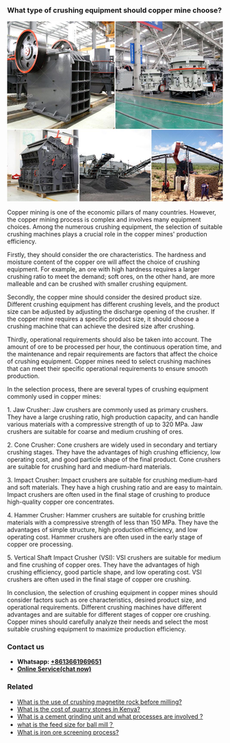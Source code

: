 <h3>What type of crushing equipment should copper mine choose?</h3><img src='1701742777.jpg' alt=''><p>Copper mining is one of the economic pillars of many countries. However, the copper mining process is complex and involves many equipment choices. Among the numerous crushing equipment, the selection of suitable crushing machines plays a crucial role in the copper mines' production efficiency.</p><p>Firstly, they should consider the ore characteristics. The hardness and moisture content of the copper ore will affect the choice of crushing equipment. For example, an ore with high hardness requires a larger crushing ratio to meet the demand; soft ores, on the other hand, are more malleable and can be crushed with smaller crushing equipment.</p><p>Secondly, the copper mine should consider the desired product size. Different crushing equipment has different crushing levels, and the product size can be adjusted by adjusting the discharge opening of the crusher. If the copper mine requires a specific product size, it should choose a crushing machine that can achieve the desired size after crushing.</p><p>Thirdly, operational requirements should also be taken into account. The amount of ore to be processed per hour, the continuous operation time, and the maintenance and repair requirements are factors that affect the choice of crushing equipment. Copper mines need to select crushing machines that can meet their specific operational requirements to ensure smooth production.</p><p>In the selection process, there are several types of crushing equipment commonly used in copper mines:</p><p>1. Jaw Crusher: Jaw crushers are commonly used as primary crushers. They have a large crushing ratio, high production capacity, and can handle various materials with a compressive strength of up to 320 MPa. Jaw crushers are suitable for coarse and medium crushing of ores.</p><p>2. Cone Crusher: Cone crushers are widely used in secondary and tertiary crushing stages. They have the advantages of high crushing efficiency, low operating cost, and good particle shape of the final product. Cone crushers are suitable for crushing hard and medium-hard materials.</p><p>3. Impact Crusher: Impact crushers are suitable for crushing medium-hard and soft materials. They have a high crushing ratio and are easy to maintain. Impact crushers are often used in the final stage of crushing to produce high-quality copper ore concentrates.</p><p>4. Hammer Crusher: Hammer crushers are suitable for crushing brittle materials with a compressive strength of less than 150 MPa. They have the advantages of simple structure, high production efficiency, and low operating cost. Hammer crushers are often used in the early stage of copper ore processing.</p><p>5. Vertical Shaft Impact Crusher (VSI): VSI crushers are suitable for medium and fine crushing of copper ores. They have the advantages of high crushing efficiency, good particle shape, and low operating cost. VSI crushers are often used in the final stage of copper ore crushing.</p><p>In conclusion, the selection of crushing equipment in copper mines should consider factors such as ore characteristics, desired product size, and operational requirements. Different crushing machines have different advantages and are suitable for different stages of copper ore crushing. Copper mines should carefully analyze their needs and select the most suitable crushing equipment to maximize production efficiency.</p><h3>Contact us</h3><ul><li><strong>Whatsapp:&nbsp;<a href="https://wa.me/8613661969651">+8613661969651</a></strong></li><li><a href="https://swt.shibang-china.com/?git&amp;zhl&amp;What type of crushing equipment should copper mine choose"><strong>Online Service(chat now)</strong></a></li></ul><h3>Related</h3><ul><li><a href='What is the use of crushing magnetite rock before milling.md'>What is the use of crushing magnetite rock before milling?</a></li><li><a href='What is the cost of quarry stones in Kenya.md'>What is the cost of quarry stones in Kenya?</a></li><li><a href='What is a cement grinding unit and what processes are involved .md'>What is a cement grinding unit and what processes are involved ?</a></li><li><a href='what is the feed size for ball mill？.md'>what is the feed size for ball mill？</a></li><li><a href='What is iron ore screening process.md'>What is iron ore screening process?</a></li></ul>